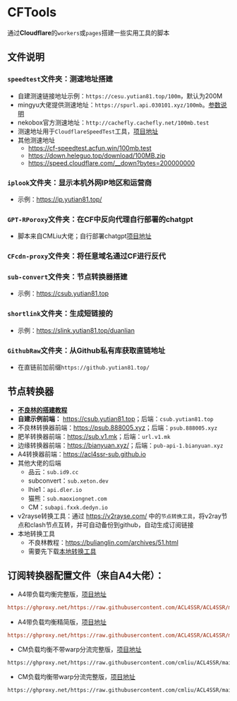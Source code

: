 # CFTools
通过**Cloudflare**的`workers`或`pages`搭建一些实用工具的脚本

## 文件说明
###  `speedtest`文件夹：测速地址搭建
- 自建测速链接地址示例：`https://cesu.yutian81.top/100m`，默认为200M
- mingyu大佬提供测速地址：`https://spurl.api.030101.xyz/100mb`。[参数说明](https://spurl.api.030101.xyz/)
- nekobox官方测速地址：`http://cachefly.cachefly.net/100mb.test`
- 测速地址用于`CloudflareSpeedTest`工具，[项目地址](https://github.com/XIU2/CloudflareSpeedTest)
- 其他测速地址
  * https://cf-speedtest.acfun.win/100mb.test
  * https://down.heleguo.top/download/100MB.zip
  * https://speed.cloudflare.com/__down?bytes=200000000

###  `iplook`文件夹：显示本机外网IP地区和运营商
- 示例：<https://ip.yutian81.top/>

### `GPT-RPoroxy`文件夹：在CF中反向代理自行部署的chatgpt
- 脚本来自CMLiu大佬；自行部署chatgpt[项目地址](https://github.com/ChatGPTNextWeb/ChatGPT-Next-Web)

### `CFcdn-proxy`文件夹：将任意域名通过CF进行反代

### `sub-convert`文件夹：节点转换器搭建
- 示例：<https://csub.yutian81.top>

### `shortlink`文件夹：生成短链接的
- 示例：<https://slink.yutian81.top/duanlian>

### `GithubRaw`文件夹：从Github私有库获取直链地址
- 在直链前加前缀`https://github.yutian81.top/`

## 节点转换器
- [**不良林的搭建教程**](https://github.com/bulianglin/psub)
- **自建示例前端：** <https://csub.yutian81.top>；后端：`csub.yutian81.top`
- 不良林转换器前端：<https://psub.888005.xyz>；后端：`psub.888005.xyz`
- 肥羊转换器前端：<https://sub.v1.mk>；后端：`url.v1.mk`
- 边缘转换器前端：<https://bianyuan.xyz/>；后端：`pub-api-1.bianyuan.xyz`
- A4转换器前端：<https://acl4ssr-sub.github.io>
- 其他大佬的后端
  - 品云：`sub.id9.cc`
  - subconvert：`sub.xeton.dev`
  - lhie1：`api.dler.io`
  - 猫熊：`sub.maoxiongnet.com`
  - CM：`subapi.fxxk.dedyn.io`
- v2rayse转换工具：通过 <https://v2rayse.com/> 中的`节点转换工具`，将v2ray节点和clash节点互转，并可自动备份到github，自动生成订阅链接
- 本地转换工具
  - 不良林教程：https://bulianglin.com/archives/51.html  
  - 需要先下载[本地转换工具](https://github.com/tindy2013/subconverter/releases)  

## 订阅转换器配置文件（来自A4大佬）：
- A4带负载均衡完整版，[项目地址](https://github.com/ACL4SSR/ACL4SSR/tree/master/Clash/config)
```ini
https://ghproxy.net/https://raw.githubusercontent.com/ACL4SSR/ACL4SSR/master/Clash/config/ACL4SSR_Online_Full_MultiMode.ini
```
- A4带负载均衡精简版，[项目地址](https://github.com/ACL4SSR/ACL4SSR/tree/master/Clash/config)
```ini
https://ghproxy.net/https://raw.githubusercontent.com/ACL4SSR/ACL4SSR/master/Clash/config/ACL4SSR_Online_Mini_MultiMode.ini
```
- CM负载均衡不带warp分流完整版，[项目地址](https://github.com/cmliu/ACL4SSR/tree/main/Clash/config)
```
https://ghproxy.net/https://raw.githubusercontent.com/cmliu/ACL4SSR/main/Clash/config/ACL4SSR_Online_Full_MultiMode.ini
```
- CM负载均衡带warp分流完整版，[项目地址](https://github.com/cmliu/ACL4SSR/tree/main/Clash/config)
```
https://ghproxy.net/https://raw.githubusercontent.com/cmliu/ACL4SSR/main/Clash/config/ACL4SSR_Online_Full_MultiMode_WARP.ini
```
